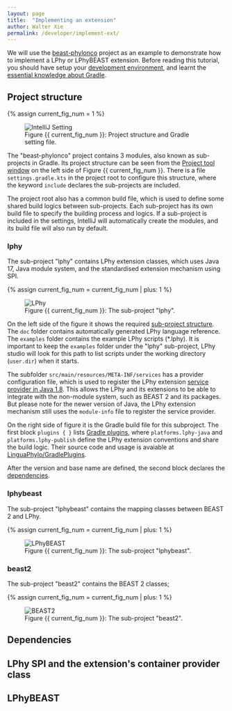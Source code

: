 ```yaml
---
layout: page
title:  "Implementing an extension"
author: Walter Xie
permalink: /developer/implement-ext/
---
```


We will use the [beast-phylonco](https://github.com/bioDS/beast-phylonco) project as an example
to demonstrate how to implement a LPhy or LPhyBEAST extension.
Before reading this tutorial, you should have setup your [development environment](/developer/setup-dev-env),
and learnt the [essential knowledge about Gradle](https://github.com/LinguaPhylo/linguaPhylo/blob/master/DEV_NOTE.md).


## Project structure

{% assign current_fig_num = 1 %}

<figure class="image">
  <img src="IntelliJSetting.png" alt="IntelliJ Setting">
  <figcaption>Figure {{ current_fig_num }}: Project structure and Gradle setting file.</figcaption>
</figure>

The "beast-phylonco" project contains 3 modules, also known as sub-projects in Gradle. 
Its project structure can be seen from the [Project tool window](https://www.jetbrains.com/help/idea/project-tool-window.html)
on the left side of Figure {{ current_fig_num }}. 
There is a file `settings.gradle.kts` in the project root to configure this structure, 
where the keyword `include` declares the sub-projects are included.

The project root also has a common build file, which is used to define some shared build logics between sub-projects. 
Each sub-project has its own build file to specify the building process and logics.
If a sub-project is included in the settings, IntelliJ will automatically create the modules,
and its build file will also run by default. 



### lphy

The sub-project "lphy" contains LPhy extension classes, 
which uses Java 17, Java module system, and the standardised extension mechanism using SPI.

{% assign current_fig_num = current_fig_num | plus: 1 %}

<figure class="image">
  <img src="LPhy.png" alt="LPhy">
  <figcaption>Figure {{ current_fig_num }}: The sub-project "lphy".</figcaption>
</figure>

On the left side of the figure it shows the required
[sub-project structure](https://docs.gradle.org/current/userguide/multi_project_builds.html). 
The `doc` folder contains automatically generated LPhy language reference.
The `examples` folder contains the example LPhy scripts (*.lphy).
It is important to keep the `examples` folder under the "lphy" sub-project,
LPhy studio will look for this path to list scripts under the working directory (`user.dir`)
when it starts.

The subfolder `src/main/resources/META-INF/services` has a provider configuration file,
which is used to register the LPhy extension
[service provider in Java 1.8](https://docs.oracle.com/javase/tutorial/ext/basics/spi.html).
This allows the LPhy and its extensions to be able to integrate with the non-module system,
such as BEAST 2 and its packages.  
But please note for the newer version of Java, the LPhy extension mechanism still
uses the `module-info` file to register the service provider.

On the right side of figure it is the Gradle build file for this subproject.
The first block `plugins { }` lists [Gradle plugins](https://docs.gradle.org/current/userguide/plugin_reference.html),
where `platforms.lphy-java` and `platforms.lphy-publish` define the LPhy extension conventions and share the build logic.
Their source code and usage is avaiable at [LinguaPhylo/GradlePlugins](https://github.com/LinguaPhylo/GradlePlugins).

After the version and base name are defined, the second block declares the 
[dependencies](https://docs.gradle.org/current/userguide/declaring_dependencies.html).



### lphybeast

The sub-project "lphybeast" contains the mapping classes between BEAST 2 and LPhy.

{% assign current_fig_num = current_fig_num | plus: 1 %}

<figure class="image">
  <img src="LPhyBEAST.png" alt="LPhyBEAST">
  <figcaption>Figure {{ current_fig_num }}: The sub-project "lphybeast".</figcaption>
</figure>





### beast2

The sub-project "beast2" contains the BEAST 2 classes;

{% assign current_fig_num = current_fig_num | plus: 1 %}

<figure class="image">
  <img src="BEAST2.png" alt="BEAST2">
  <figcaption>Figure {{ current_fig_num }}: The sub-project "beast2".</figcaption>
</figure>





## Dependencies




## LPhy SPI and the extension's container provider class


## LPhyBEAST 


